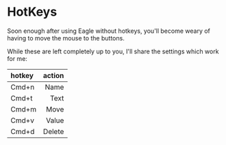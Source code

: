# HotKeys

Soon enough after using Eagle without hotkeys, you'll become weary of having to move the mouse to the
buttons.

While these are left completely up to you, I'll share the settings which work for me:

| hotkey | action |
| :--- | ---: |
| Cmd+n | Name |
| Cmd+t | Text |
| Cmd+m| Move | 
| Cmd+v | Value |
| Cmd+d | Delete |

